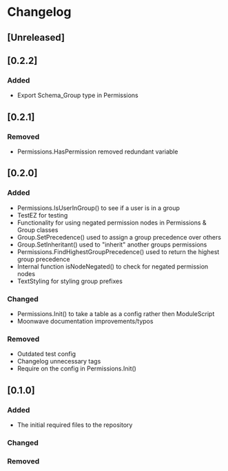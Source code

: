 # Changelog

## [Unreleased]


## [0.2.2]
### Added
- Export Schema_Group type in Permissions

## [0.2.1]
### Removed
- Permissions.HasPermission removed redundant variable

## [0.2.0]
### Added
- Permissions.IsUserInGroup() to see if a user is in a group
- TestEZ for testing
- Functionality for using negated permission nodes in Permissions & Group classes
- Group.SetPrecedence() used to assign a group precedence over others
- Group.SetInheritant() used to "inherit" another groups permissions
- Permissions.FindHighestGroupPrecedence() used to return the highest group precedence
- Internal function isNodeNegated() to check for negated permission nodes
- TextStyling for styling group prefixes
### Changed
- Permissions.Init() to take a table as a config rather then ModuleScript
- Moonwave documentation improvements/typos
### Removed
- Outdated test config
- Changelog unnecessary tags
- Require on the config in Permissions.Init()

## [0.1.0]
### Added
- The initial required files to the repository
### Changed
### Removed